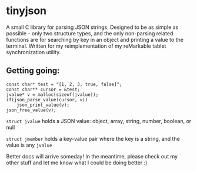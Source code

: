 # tinyjson

A small C library for parsing JSON strings.
Designed to be as simple as possible - only two structure types, and the only non-parsing related functions are for searching by key in an object and printing a value to the terminal.
Written for my reimplementation of my reMarkable tablet synchronization utility.
## Getting going:
```
const char* test = "[1, 2, 3, true, false]";
const char** cursor = &test;
jvalue* v = malloc(sizeof(jvalue));
if(json_parse_value(cursor, v))
    json_print_value(v);
json_free_value(v);
```
`struct jvalue` holds a JSON value: object, array, string, number, boolean, or null

`struct jmember` holds a key-value pair where the key is a string, and the value is any `jvalue`

Better docs will arrive someday!
In the meantime, please check out my other stuff and let me know what I could be doing better :)
